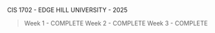 CIS 1702 - EDGE HILL UNIVERSITY - 2025

> Week 1 - COMPLETE
> Week 2 - COMPLETE
> Week 3 - COMPLETE
